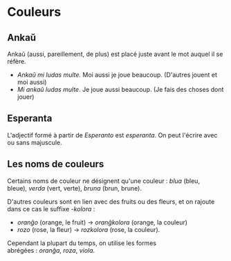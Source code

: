 # Couleurs

## Ankaŭ

Ankaŭ (aussi, pareillement, de plus) est placé juste avant le mot auquel il se réfère.

- *Ankaŭ mi ludas multe.* Moi aussi je joue beaucoup. (D'autres jouent et moi aussi)
- _Mi ankaŭ ludas multe_. Je joue aussi beaucoup. (Je fais des choses dont jouer)

## Esperanta

L'adjectif formé à partir de *Esperanto* est *esperanta*. On peut l'écrire avec ou sans majuscule.

## Les noms de couleurs

Certains noms de couleur ne désignent qu'une couleur : *blua* (bleu, bleue), *verda* (vert, verte), *bruna* (brun, brune).

D'autres couleurs sont en lien avec des fruits ou des fleurs, et on rajoute dans ce cas le suffixe *-kolora* :

- *oranĝo* (orange, le fruit) → *oranĝkolora* (orange, la couleur)
- *rozo* (rose, la fleur) → *rozkolora* (rose, la couleur).

Cependant la plupart du temps, on utilise les formes abrégées : *oranĝa*, *roza*, *viola*.
